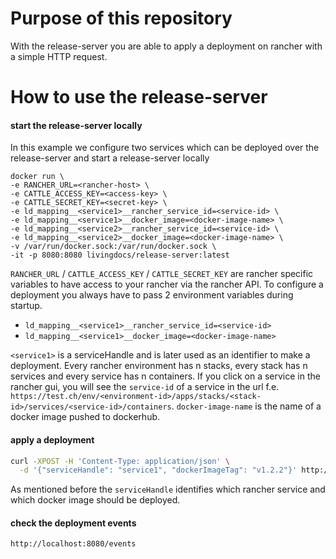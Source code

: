 # Purpose of this repository

With the release-server you are able to apply a deployment on rancher with a simple HTTP request.


# How to use the release-server

#### start the release-server locally

In this example we configure two services which can be deployed over the release-server and start a release-server locally
```
docker run \
-e RANCHER_URL=<rancher-host> \
-e CATTLE_ACCESS_KEY=<access-key> \
-e CATTLE_SECRET_KEY=<secret-key> \
-e ld_mapping__<service1>__rancher_service_id=<service-id> \
-e ld_mapping__<service1>__docker_image=<docker-image-name> \
-e ld_mapping__<service2>__rancher_service_id=<service-id> \
-e ld_mapping__<service2>__docker_image=<docker-image-name> \
-v /var/run/docker.sock:/var/run/docker.sock \
-it -p 8080:8080 livingdocs/release-server:latest
```

`RANCHER_URL` / `CATTLE_ACCESS_KEY` / `CATTLE_SECRET_KEY` are rancher specific variables to have access to your rancher via the rancher API.
To configure a deployment you always have to pass 2 environment variables during startup.

* `ld_mapping__<service1>__rancher_service_id=<service-id>`
* `ld_mapping__<service1>__docker_image=<docker-image-name>`

`<service1>` is a serviceHandle and is later used as an identifier to make a deployment. Every rancher environment has n stacks, every stack has n services and every service has n containers. If you click on a service in the rancher gui, you will see the `service-id` of a service in the url f.e. `https://test.ch/env/<environment-id>/apps/stacks/<stack-id>/services/<service-id>/containers`. `docker-image-name` is the name of a docker image pushed to dockerhub.



#### apply a deployment
```bash
curl -XPOST -H 'Content-Type: application/json' \
  -d '{"serviceHandle": "service1", "dockerImageTag": "v1.2.2"}' http://localhost:8080/deploy
```

As mentioned before the `serviceHandle` identifies which rancher service and which docker image should be deployed.


#### check the deployment events
`http://localhost:8080/events`

